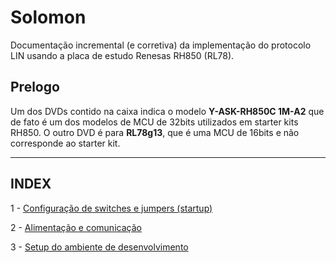 # Solomon
Documentação incremental (e corretiva) da implementação do protocolo LIN usando a placa de estudo Renesas RH850 (RL78).

## Prelogo
Um dos DVDs contido na caixa indica o modelo **Y-ASK-RH850C 1M-A2** que de fato é um dos modelos de MCU de 32bits utilizados em starter kits RH850. O outro DVD é para **RL78g13**, 
que é uma MCU de 16bits e não corresponde ao starter kit. 

----------------
INDEX
----------------

1 - [Configuração de switches e jumpers (startup)](01-jumper_config.md)

2 - [Alimentação e comunicação](power.md)

3 - [Setup do ambiente de desenvolvimento](dev_tools.md)
